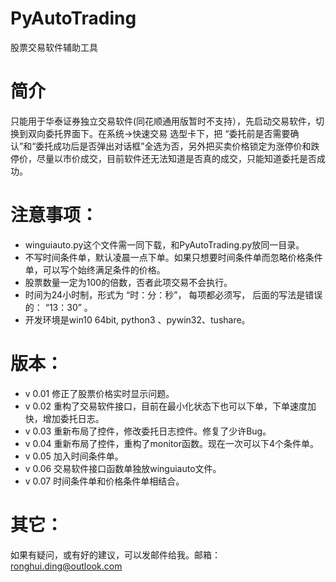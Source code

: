 # PyAutoTrading
股票交易软件辅助工具
# 简介
只能用于华泰证券独立交易软件(同花顺通用版暂时不支持），先启动交易软件，切换到双向委托界面下。在系统->快速交易 选型卡下，把 “委托前是否需要确认”和“委托成功后是否弹出对话框”全选为否，另外把买卖价格锁定为涨停价和跌停价，尽量以市价成交，目前软件还无法知道是否真的成交，只能知道委托是否成功。
# 注意事项：
* winguiauto.py这个文件需一同下载，和PyAutoTrading.py放同一目录。
* 不写时间条件单，默认凌晨一点下单。如果只想要时间条件单而忽略价格条件单，可以写个始终满足条件的价格。
* 股票数量一定为100的倍数，否者此项交易不会执行。
* 时间为24小时制，形式为 “时：分：秒”， 每项都必须写， 后面的写法是错误的： “13：30” 。
* 开发环境是win10 64bit, python3 、pywin32、tushare。
# 版本：
* v 0.01 修正了股票价格实时显示问题。
* v 0.02 重构了交易软件接口，目前在最小化状态下也可以下单，下单速度加快，增加委托日志。
* v 0.03 重新布局了控件，修改委托日志控件。修复了少许Bug。
* v 0.04 重新布局了控件，重构了monitor函数。现在一次可以下4个条件单。
* v 0.05 加入时间条件单。
* v 0.06 交易软件接口函数单独放winguiauto文件。
* v 0.07 时间条件单和价格条件单相结合。
# 其它：
如果有疑问，或有好的建议，可以发邮件给我。邮箱：ronghui.ding@outlook.com
